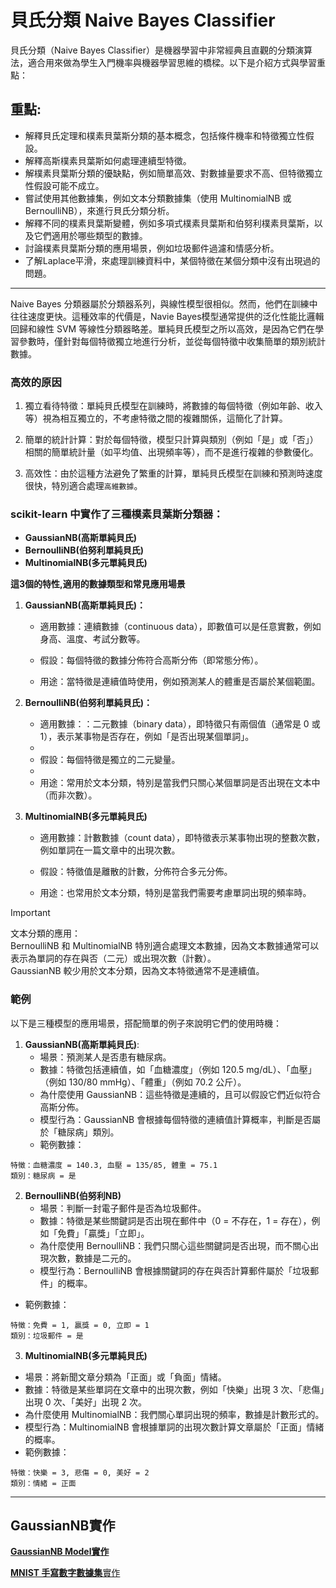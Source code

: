 # 貝氏分類 Naive Bayes Classifier

貝氏分類（Naive Bayes Classifier）是機器學習中非常經典且直觀的分類演算法，適合用來做為學生入門機率與機器學習思維的橋樑。以下是介紹方式與學習重點：

## 重點:
- 解釋貝氏定理和樸素貝葉斯分類的基本概念，包括條件機率和特徵獨立性假設。
- 解釋高斯樸素貝葉斯如何處理連續型特徵。
- 解樸素貝葉斯分類的優缺點，例如簡單高效、對數據量要求不高、但特徵獨立性假設可能不成立。
- 嘗試使用其他數據集，例如文本分類數據集（使用 MultinomialNB 或 BernoulliNB），來進行貝氏分類分析。
- 解釋不同的樸素貝葉斯變體，例如多項式樸素貝葉斯和伯努利樸素貝葉斯，以及它們適用於哪些類型的數據。
- 討論樸素貝葉斯分類的應用場景，例如垃圾郵件過濾和情感分析。
- 了解Laplace平滑，來處理訓練資料中，某個特徵在某個分類中沒有出現過的問題。
---

Naive Bayes 分類器屬於分類器系列，與線性模型很相似。然而，他們在訓練中往往速度更快。這種效率的代價是，Navie Bayes模型通常提供的泛化性能比邏輯回歸和線性 SVM 等線性分類器略差。單純貝氏模型之所以高效，是因為它們在學習參數時，僅針對每個特徵獨立地進行分析，並從每個特徵中收集簡單的類別統計數據。

### **高效的原因**

1. 獨立看待特徵：單純貝氏模型在訓練時，將數據的每個特徵（例如年齡、收入等）視為相互獨立的，不考慮特徵之間的複雜關係，這簡化了計算。

2. 簡單的統計計算：對於每個特徵，模型只計算與類別（例如「是」或「否」）相關的簡單統計量（如平均值、出現頻率等），而不是進行複雜的參數優化。

3. 高效性：由於這種方法避免了繁重的計算，單純貝氏模型在訓練和預測時速度很快，特別適合處理`高維數據`。

### scikit-learn 中實作了三種樸素貝葉斯分類器：

- **GaussianNB(高斯單純貝氏)**  
- **BernoulliNB(伯努利單純貝氏)**  
- **MultinomialNB(多元單純貝氏)**  

**這3個的特性,適用的數據類型和常見應用場景**

1. **GaussianNB(高斯單純貝氏)：**
	- 適用數據：連續數據（continuous data），即數值可以是任意實數，例如身高、溫度、考試分數等。  

	- 假設：每個特徵的數據分佈符合高斯分佈（即常態分佈）。  

	- 用途：當特徵是連續值時使用，例如預測某人的體重是否屬於某個範圍。

2. **BernoulliNB(伯努利單純貝氏)：**
	- 適用數據：：二元數據（binary data），即特徵只有兩個值（通常是 0 或 1），表示某事物是否存在，例如「是否出現某個單詞」。 
	-  
	- 假設：每個特徵是獨立的二元變量。 
	-  
	- 用途：常用於文本分類，特別是當我們只關心某個單詞是否出現在文本中（而非次數）。  

3. **MultinomialNB(多元單純貝氏)**

	- 適用數據：計數數據（count data），即特徵表示某事物出現的整數次數，例如單詞在一篇文章中的出現次數。 

	- 假設：特徵值是離散的計數，分佈符合多元分佈。  

	- 用途：也常用於文本分類，特別是當我們需要考慮單詞出現的頻率時。

> [!IMPORTANT]
> 文本分類的應用：  
> BernoulliNB 和 MultinomialNB 特別適合處理文本數據，因為文本數據通常可以表示為單詞的存在與否（二元）或出現次數（計數）。  
> GaussianNB 較少用於文本分類，因為文本特徵通常不是連續值。  


### **範例**
以下是三種模型的應用場景，搭配簡單的例子來說明它們的使用時機：

1. **GaussianNB(高斯單純貝氏)**:
	- 場景：預測某人是否患有糖尿病。
	- 數據：特徵包括連續值，如「血糖濃度」（例如 120.5 mg/dL）、「血壓」（例如 130/80 mmHg）、「體重」（例如 70.2 公斤）。
	- 為什麼使用 GaussianNB：這些特徵是連續的，且可以假設它們近似符合高斯分佈。
	- 模型行為：GaussianNB 會根據每個特徵的連續值計算概率，判斷是否屬於「糖尿病」類別。
	- 範例數據：  

```
特徵：血糖濃度 = 140.3, 血壓 = 135/85, 體重 = 75.1
類別：糖尿病 = 是
```
	
2. **BernoulliNB(伯努利NB)**
	- 場景：判斷一封電子郵件是否為垃圾郵件。
	- 數據：特徵是某些關鍵詞是否出現在郵件中（0 = 不存在，1 = 存在），例如「免費」「贏獎」「立即」。
	- 為什麼使用 BernoulliNB：我們只關心這些關鍵詞是否出現，而不關心出現次數，數據是二元的。
	- 模型行為：BernoulliNB 會根據關鍵詞的存在與否計算郵件屬於「垃圾郵件」的概率。
  - 範例數據：

```
特徵：免費 = 1, 贏獎 = 0, 立即 = 1
類別：垃圾郵件 = 是
```
	
3. **MultinomialNB(多元單純貝氏)**

- 場景：將新聞文章分類為「正面」或「負面」情緒。
- 數據：特徵是某些單詞在文章中的出現次數，例如「快樂」出現 3 次、「悲傷」出現 0 次、「美好」出現 2 次。
- 為什麼使用 MultinomialNB：我們關心單詞出現的頻率，數據是計數形式的。
- 模型行為：MultinomialNB 會根據單詞的出現次數計算文章屬於「正面」情緒的概率。
- 範例數據：

```
特徵：快樂 = 3, 悲傷 = 0, 美好 = 2
類別：情緒 = 正面
```

---

## GaussianNB實作
[**GaussianNB Model實作**](./sklearn實作1.ipynb) 
 
[**MNIST 手寫數字數據集**實作](./sklearn實作2.ipynb)
